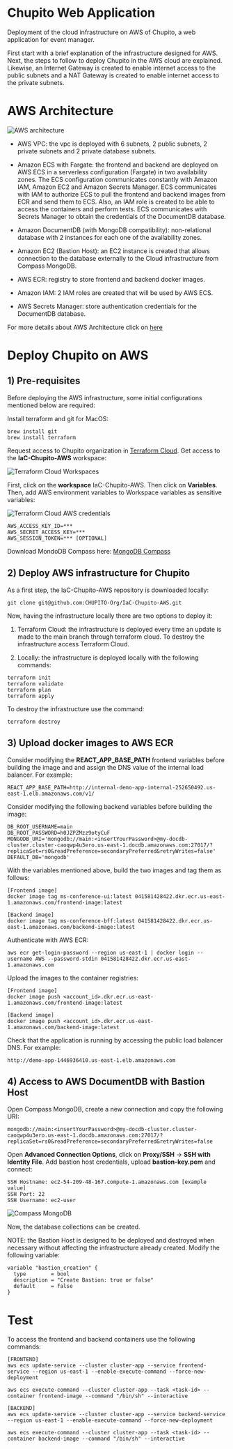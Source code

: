# Chupito Web Application

Deployment of the cloud infrastructure on AWS of Chupito, a web application for event manager. 

First start with a brief explanation of the infrastructure designed for AWS. Next, the steps to follow to deploy Chupito in the AWS cloud are explained. Likewise, an Internet Gateway is created to enable internet access to the public subnets and a NAT Gateway is created to enable internet access to the private subnets.

# AWS Architecture

![AWS architecture](docs/ADR/v3/images/architectureAWS_v3.png)

* AWS VPC: the vpc is deployed with 6 subnets, 2 public subnets, 2 private subnets and 2 private database subnets.

* Amazon ECS with Fargate: the frontend and backend are deployed on AWS ECS in a serverless configuration (Fargate) in two availability zones. The ECS configuration communicates constantly with Amazon IAM, Amazon EC2 and Amazon Secrets Manager. ECS communicates with IAM to authorize ECS to pull the frontend and backend images from ECR and send them to ECS. Also, an IAM role is created to be able to access the containers and perform tests. ECS communicates with Secrets Manager to obtain the credentials of the DocumentDB database.

* Amazon DocumentDB (with MongoDB compatibility): non-relational database with 2 instances for each one of the availability zones. 

* Amazon EC2 (Bastion Host): an EC2 instance is created that allows connection to the database externally to the Cloud infrastructure from Compass MongoDB.

* AWS ECR: registry to store frontend and backend docker images.

* Amazon IAM: 2 IAM roles are created that will be used by AWS ECS. 

* AWS Secrets Manager: store authentication credentials for the DocumentDB database.

For more details about AWS Architecture click on [here](https://github.com/CHUPITO-Org/IaC-Chupito-AWS/blob/main/docs/ADR/v3/ArchitectureAWS_v3.md)

# Deploy Chupito on AWS

## 1) Pre-requisites

Before deploying the AWS infrastructure, some initial configurations mentioned below are required:

Install terraform and git for MacOS:

```
brew install git
brew install terraform
```

Request access to Chupito organization in [Terraform Cloud](https://app.terraform.io/app/Chupito/workspaces). Get access to the **IaC-Chupito-AWS** workspace:

![Terraform Cloud Workspaces](images/terraform_cloud_workspaces.png)

First, click on the **workspace** IaC-Chupito-AWS. Then click on **Variables**. Then, add AWS environment variables to Workspace variables as sensitive variables:

![Terraform Cloud AWS credentials](images/tf_ev.png)

```
AWS_ACCESS_KEY_ID=***
AWS_SECRET_ACCESS_KEY=***
AWS_SESSION_TOKEN=*** [OPTIONAL]
```

Download MondoDB Compass here: [MongoDB Compass](https://www.mongodb.com/try/download/compass)

## 2) Deploy AWS infrastructure for Chupito 

As a first step, the IaC-Chupito-AWS repository is downloaded locally:

```
git clone git@github.com:CHUPITO-Org/IaC-Chupito-AWS.git
```

Now, having the infrastructure locally there are two options to deploy it: 

1. Terraform Cloud: the infrastructure is deployed every time an update is made to the main branch through terraform cloud. To destroy the infrastructure access Terraform Cloud.

2. Locally: the infrastructure is deployed locally with the following commands:

```
terraform init
terraform validate
terraform plan
terraform apply
```

To destroy the infrastructure use the command:

```
terraform destroy
```

## 3) Upload docker images to AWS ECR

Consider modifying the **REACT_APP_BASE_PATH** frontend variables before building the image and and assign the DNS value of the internal load balancer. For example:

```
REACT_APP_BASE_PATH=http://internal-demo-app-internal-252650492.us-east-1.elb.amazonaws.com/v1/
```

Consider modifying the following backend variables before building the image:


```
DB_ROOT_USERNAME=main
DB_ROOT_PASSWORD=h0JZPZMzz9otyCuF
MONGODB_URI='mongodb://main:<insertYourPassword>@my-docdb-cluster.cluster-caoqwp4u3ero.us-east-1.docdb.amazonaws.com:27017/?replicaSet=rs0&readPreference=secondaryPreferred&retryWrites=false'
DEFAULT_DB='mongodb'
```

With the variables mentioned above, build the two images and tag them as follows:

```
[Frontend image]
docker image tag ms-conference-ui:latest 041581428422.dkr.ecr.us-east-1.amazonaws.com/frontend-image:latest

[Backend image]
docker image tag ms-conference-bff:latest 041581428422.dkr.ecr.us-east-1.amazonaws.com/backend-image:latest
```

Authenticate with AWS ECR:


```
aws ecr get-login-password --region us-east-1 | docker login --username AWS --password-stdin 041581428422.dkr.ecr.us-east-1.amazonaws.com
```

Upload the images to the container registries:

```
[Frontend image]
docker image push <account_id>.dkr.ecr.us-east-1.amazonaws.com/frontend-image:latest

[Backend image]
docker image push <account_id>.dkr.ecr.us-east-1.amazonaws.com/backend-image:latest
```

Check that the application is running by accessing the public load balancer DNS. For example:

```
http://demo-app-1446936410.us-east-1.elb.amazonaws.com
```

## 4) Access to AWS DocumentDB with Bastion Host

Open Compass MongoDB, create a new connection and copy the following URI:

```
mongodb://main:<insertYourPassword>@my-docdb-cluster.cluster-caoqwp4u3ero.us-east-1.docdb.amazonaws.com:27017/?replicaSet=rs0&readPreference=secondaryPreferred&retryWrites=false
```

Open **Advanced Connection Options**, click on **Proxy/SSH** -> **SSH with Identity File**. Add bastion host credentials, upload **bastion-key.pem** and connect:

```
SSH Hostname: ec2-54-209-48-167.compute-1.amazonaws.com [example value]
SSH Port: 22
SSH Username: ec2-user
```

![Compass MongoDB](images/compass_connection.png)

Now, the database collections can be created.

NOTE: the Bastion Host is designed to be deployed and destroyed when necessary without affecting the infrastructure already created. Modify the following variable:

```
variable "bastion_creation" {
  type        = bool
  description = "Create Bastion: true or false"
  default     = false
}
```

# Test

To access the frontend and backend containers use the following commands:

```
[FRONTEND]
aws ecs update-service --cluster cluster-app --service frontend-service --region us-east-1 --enable-execute-command --force-new-deployment

aws ecs execute-command --cluster cluster-app --task <task-id> --container frontend-image --command "/bin/sh" --interactive

[BACKEND]
aws ecs update-service --cluster cluster-app --service backend-service --region us-east-1 --enable-execute-command --force-new-deployment

aws ecs execute-command --cluster cluster-app --task <task-id> --container backend-image --command "/bin/sh" --interactive
```
